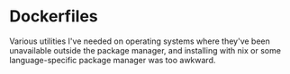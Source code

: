 # Dockerfiles

Various utilities I've needed on operating systems where they've been
unavailable outside the package manager, and installing with nix or some
language-specific package manager was too awkward.
